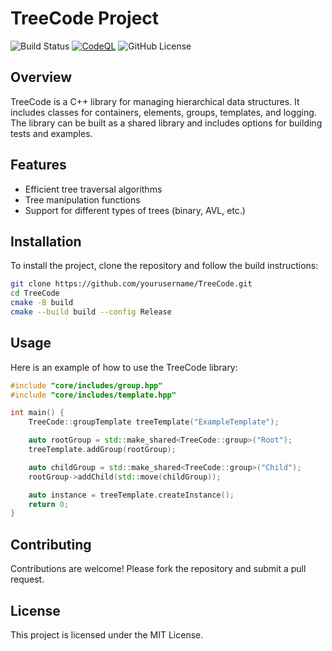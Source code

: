 # TreeCode Project

![Build Status](https://github.com/amr-m-abdelgawad/TreeCode/actions/workflows/CMake-Build.yml/badge.svg)
[![CodeQL](https://github.com/amr-m-abdelgawad/TreeCode/actions/workflows/codeql.yml/badge.svg?branch=main)](https://github.com/amr-m-abdelgawad/TreeCode/actions/workflows/codeql.yml)
![GitHub License](https://img.shields.io/github/license/amr-m-abdelgawad/TreeCode)

## Overview
TreeCode is a C++ library for managing hierarchical data structures. It includes classes for containers, elements, groups, templates, and logging. The library can be built as a shared library and includes options for building tests and examples.

## Features
- Efficient tree traversal algorithms
- Tree manipulation functions
- Support for different types of trees (binary, AVL, etc.)

## Installation
To install the project, clone the repository and follow the build instructions:
```bash
git clone https://github.com/yourusername/TreeCode.git
cd TreeCode
cmake -B build
cmake --build build --config Release
```

## Usage
Here is an example of how to use the TreeCode library:
```cpp
#include "core/includes/group.hpp"
#include "core/includes/template.hpp"

int main() {
    TreeCode::groupTemplate treeTemplate("ExampleTemplate");

    auto rootGroup = std::make_shared<TreeCode::group>("Root");
    treeTemplate.addGroup(rootGroup);

    auto childGroup = std::make_shared<TreeCode::group>("Child");
    rootGroup->addChild(std::move(childGroup));

    auto instance = treeTemplate.createInstance();
    return 0;
}
```

## Contributing
Contributions are welcome! Please fork the repository and submit a pull request.

## License
This project is licensed under the MIT License.
